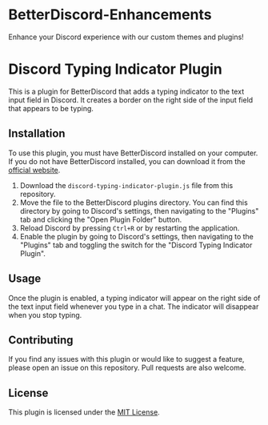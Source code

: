 # BetterDiscord-Enhancements
Enhance your Discord experience with our custom themes and plugins!

# Discord Typing Indicator Plugin

This is a plugin for BetterDiscord that adds a typing indicator to the text input field in Discord. It creates a border on the right side of the input field that appears to be typing.

## Installation

To use this plugin, you must have BetterDiscord installed on your computer. If you do not have BetterDiscord installed, you can download it from the [official website](https://betterdiscord.app/).

1. Download the `discord-typing-indicator-plugin.js` file from this repository.
2. Move the file to the BetterDiscord plugins directory. You can find this directory by going to Discord's settings, then navigating to the "Plugins" tab and clicking the "Open Plugin Folder" button.
3. Reload Discord by pressing `Ctrl+R` or by restarting the application.
4. Enable the plugin by going to Discord's settings, then navigating to the "Plugins" tab and toggling the switch for the "Discord Typing Indicator Plugin".

## Usage

Once the plugin is enabled, a typing indicator will appear on the right side of the text input field whenever you type in a chat. The indicator will disappear when you stop typing.

## Contributing

If you find any issues with this plugin or would like to suggest a feature, please open an issue on this repository. Pull requests are also welcome.

## License

This plugin is licensed under the [MIT License](LICENSE).

